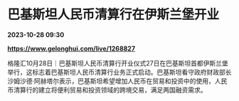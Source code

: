 # 巴基斯坦人民币清算行在伊斯兰堡开业

**2023-10-28 09:30**

**https://www.gelonghui.com/live/1268827**

格隆汇10月28日｜巴基斯坦人民币清算行开业仪式27日在巴基斯坦首都伊斯兰堡举行，这标志着巴基斯坦人民币清算行业务正式启动。巴基斯坦看守政府财政部长沙姆沙德·阿赫塔尔表示，巴基斯坦希望增加人民币在贸易和投资中的使用，人民币清算行的建立将便利贸易和投资领域的跨境交易，满足两国融资需求。